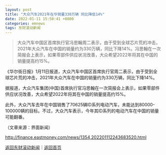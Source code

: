 ```yaml
---
layout: post
title: "大众汽车2021年在华销量330万辆 同比降低14%"
date: 2022-01-11 15:50:41 +0800
categories: emnews
tags: 东财滚动新闻
---
```

> 大众汽车中国区首席执行官冯思翰周二表示，由于受到全球芯片荒的冲击，2021年大众汽车在中国的销量约为330万辆，同比下降14%。冯思翰在一次简报会上表示，如果零部件供应状况改善，大众希望2022年将其在中国的销量提高约15%。

<p>《华尔街日报》1月11日报道，大众汽车中国区首席执行官周二表示，由于受到全球芯片荒的冲击，2021年大众汽车在中国的销量约为330万辆，同比下降14%。</p>
 <p>据报道，大众汽车集团(中国)首席执行官冯思翰在一次简报会上表示，如果零部件供应状况改善，大众希望2022年将其在中国的销量提高约15%。</p>
 <p>此外，大众汽车去年在中国销售了70625辆ID系列电动汽车，未能达到80000-100000辆的目标。不过，大众汽车表示，今年其ID系列的电动汽车在中国的销量可能翻番。</p><p class="em_media">（文章来源：界面新闻）</p>

<http://finance.eastmoney.com/news/1354,202201112243683520.html>

[返回东财滚动新闻](//finews.withounder.com/emnews/)｜[返回首页](//finews.withounder.com/)
